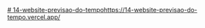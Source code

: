 [# 14-website-previsao-do-tempo](https://14-website-previsao-do-tempo.vercel.app/)https://14-website-previsao-do-tempo.vercel.app/
